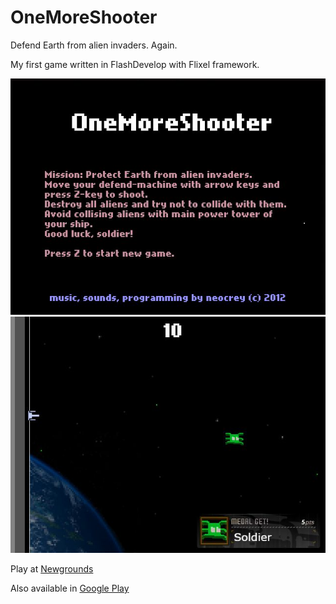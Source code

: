 # OneMoreShooter
Defend Earth from alien invaders. Again.

My first game written in FlashDevelop with Flixel framework.

![](https://github.com/RocketStormNet/OneMoreShooter/blob/master/screenshot1.jpg)
![](https://github.com/RocketStormNet/OneMoreShooter/blob/master/screenshot2.jpg)

Play at [Newgrounds](http://www.newgrounds.com/portal/view/589610)

Also available in [Google Play](https://play.google.com/store/apps/details?id=air.air.OneMoreShooter)
